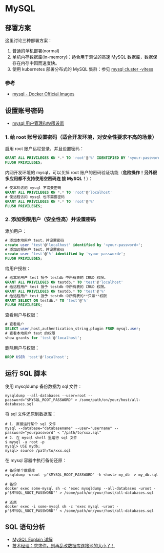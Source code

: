 # MySQL

## 部署方案

这里讨论三种部署方案：

1. 普通的单机部署(normal)
2. 单机内存数据库(in-memory)：适合用于测试的高速 MySQL 数据库，数据保存在内存中因而速度快。
3. 使用 kubernetes 部署分布式的 MySQL 集群：参见
   [mysql cluster -vitess](./mysql%20cluster%20-%20vitess/README.md)

### 参考

- [mysql - Docker Official Images](https://hub.docker.com/_/mysql/)

## 设置账号密码

- [mysql 用户管理和权限设置](https://www.cnblogs.com/fslnet/p/3143344.html)

### 1. 给 root 账号设置密码（适合开发环境，对安全性要求不高的场景）

启用 root 账户远程登录，并且设置密码：

```sql
GRANT ALL PRIVILEGES ON *.* TO 'root'@'%' IDENTIFIED BY '<your-password>';
FLUSH PRIVILEGES;
```

内网开发环境的 mysql，可以关掉 root 账户的密码验证功能（**危险操作！另外很多应用都不支持使用空密码连
接 MySQL！**）：

```sql
# 使本机访问 mysql 不需要密码
GRANT ALL PRIVILEGES ON *.* TO 'root'@'localhost'
# 使远程访问 mysql 也不需要密码
GRANT ALL PRIVILEGES ON *.* TO 'root'@'%'
FLUSH PRIVILEGES;
```

### 2. 添加受限用户（安全性高）并设置密码

添加用户：

```sql
# 添加本地用户 test，并设置密码
create user 'test'@'localhost' identified by '<your-password>';
# 添加远程用户 test，并设置密码
create user 'test'@'%' identified by '<your-password>';
FLUSH PRIVILEGES;
```

给用户授权：

```sql
# 给本地用户 test 授予 testdb 中所有表的 CRUD 权限。
GRANT ALL PRIVILEGES ON testdb.* TO 'test'@'localhost'
# 给远程用户 test 授予 testdb 中所有表的 CRUD 权限。
GRANT ALL PRIVILEGES ON testdb.* TO 'test'@'%'
# 给远程用户 test 授予 testdb 中所有表的**只读**权限
GRANT SELECT ON testdb.* TO 'test'@'%'
FLUSH PRIVILEGES;
```

查看用户与权限：

```sql
# 查看用户
SELECT user,host,authentication_string,plugin FROM mysql.user;
# 查看本地用户 test 的权限
show grants for 'test'@'localhost';
```

删除用户与权限：

```sql
DROP USER 'test'@'localhost';
```

## 运行 SQL 脚本

使用 mysqldump 备份数据为 sql 文件：

```shell
mysqldump --all-databases --user=root --password="$MYSQL_ROOT_PASSWORD" > /some/path/on/your/host/all-databases.sql
```

将 sql 文件还原到数据库：

```shell
# 1. 直接运行某个 sql 文件
mysql --database="databasename" --user="username" --password="yourpassword" < "/path/to/xxx.sql"
# 2. 在 mysql shell 里运行 sql 文件
$ mysql -u root -p
mysql> USE mydb;
mysql> source /path/to/xxx.sql
```

在 mysql 容器中执行备份还原：

```shell
# 备份单个数据库
mysqldump -uroot -p"$MYSQL_ROOT_PASSWORD" -h <host> my_db  > my_db.sql

# 备份
docker exec some-mysql sh -c 'exec mysqldump --all-databases -uroot -p"$MYSQL_ROOT_PASSWORD"' > /some/path/on/your/host/all-databases.sql

# 还原
docker exec -i some-mysql sh -c 'exec mysql -uroot -p"$MYSQL_ROOT_PASSWORD"' < /some/path/on/your/host/all-databases.sql
```

## SQL 语句分析

- [MySQL Explain 详解](https://www.cnblogs.com/xuanzhi201111/p/4175635.html)
- [技术经理：求求你，别再乱改数据库连接池的大小了！](https://mp.weixin.qq.com/s/n1iE63B0N-vsXnro_NZzJw)
